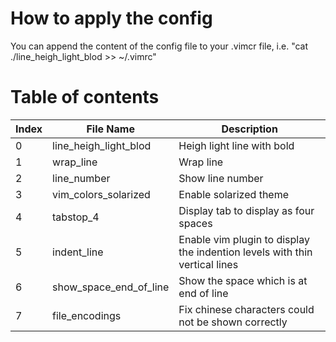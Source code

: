 # How to apply the config
You can append the content of the config file to your .vimcr file, i.e. "cat ./line_heigh_light_blod >> ~/.vimrc"

# Table of contents
Index|File Name|Description
-----|---------|------------
0|line_heigh_light_blod|Heigh light line with bold
1|wrap_line|Wrap line
2|line_number|Show line number
3|vim_colors_solarized|Enable solarized theme
4|tabstop_4|Display tab to display as four spaces
5|indent_line|Enable vim plugin to display the indention levels with thin vertical lines
6|show_space_end_of_line|Show the space which is at end of line
7|file_encodings|Fix chinese characters could not be shown correctly
